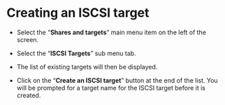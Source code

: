 # Creating an ISCSI target

- Select the “**Shares and targets**” main menu item on the left of the screen.

- Select the “**ISCSI Targets**” sub menu tab.

- The list of existing targets will then be displayed.

- Click on the “**Create an ISCSI target**” button at the end of the list. You will be prompted for a target name for the ISCSI target before it is created.